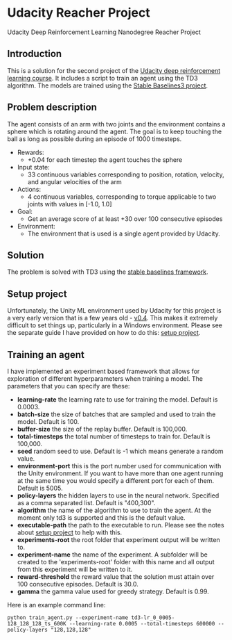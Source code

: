 # Udacity Reacher Project
Udacity Deep Reinforcement Learning Nanodegree Reacher Project

## Introduction
This is a solution for the second project of the [Udacity deep reinforcement learning course](https://www.udacity.com/course/deep-reinforcement-learning-nanodegree--nd893). It includes a script to train an agent using the TD3 algorithm. The models are trained using the [Stable Baselines3 project](https://stable-baselines3.readthedocs.io/en/master/#).

## Problem description
The agent consists of an arm with two joints and the environment contains a sphere which is rotating around the agent.
The goal is to keep touching the ball as long as possible during an episode of 1000 timesteps.

- Rewards:
  - +0.04 for each timestep the agent touches the sphere
- Input state:
  - 33 continuous variables corresponding to position, rotation, velocity, and angular velocities of the arm
- Actions:
  - 4 continuous variables, corresponding to torque applicable to two joints with values in [-1.0, 1.0]
- Goal:
  - Get an average score of at least +30 over 100 consecutive episodes
- Environment:
  -  The environment that is used is a single agent provided by Udacity. 

## Solution
The problem is solved with TD3 using the [stable baselines framework](https://stable-baselines3.readthedocs.io/en/master/).
 
## Setup project
Unfortunately, the Unity ML environment used by Udacity for this project is a very early version that is a few years old - [v0.4](https://github.com/Unity-Technologies/ml-agents/releases/tag/0.4.0). This makes it extremely difficult to set things up, particularly in a Windows environment. Please see the separate guide I have provided on how to do this: [setup project](Setup.md).

## Training an agent
I have implemented an experiment based framework that allows for exploration of different hyperparameters when training a model. The parameters that you can specify are these:

- **learning-rate** the learning rate to use for training the model. Default is 0.0003.
- **batch-size** the size of batches that are sampled and used to train the model. Default is 100.
- **buffer-size** the size of the replay buffer. Default is 100,000.
- **total-timesteps** the total number of timesteps to train for. Default is 100,000.
- **seed** random seed to use. Default is -1 which means generate a random value.
- **environment-port** this is the port number used for communication with the Unity environment. If you want to have more than one agent running at the same time you would specify a different port for each of them. Default is 5005.
- **policy-layers** the hidden layers to use in the neural network. Specified as a comma separated list. Default is "400,300".
- **algorithm** the name of the algorithm to use to train the agent. At the moment only td3 is supported and this is the default value.
- **executable-path** the path to the executable to run. Please see the notes about [setup project](Setup.md) to help with this.
- **experiments-root** the root folder that experiment output will be written to.
- **experiment-name** the name of the experiment. A subfolder will be created to the 'experiments-root' folder with this name and all output from this experiment will be written to it.
- **reward-threshold** the reward value that the solution must attain over 100 consecutive episodes. Default is 30.0.
- **gamma** the gamma value used for greedy strategy. Default is 0.99.


Here is an example command line:

```python train_agent.py --experiment-name td3-lr_0_0005-128_128_128_ts_600K --learning-rate 0.0005 --total-timesteps 600000 --policy-layers "128,128,128"```
